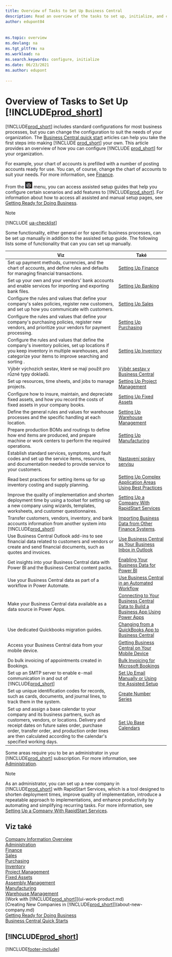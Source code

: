 ```yaml
---
title: Overview of Tasks to Set Up Business Central
description: Read an overview of the tasks to set up, initialize, and configure Business Central to suit your needs.
author: edupont04


ms.topic: overview
ms.devlang: na
ms.tgt_pltfrm: na
ms.workload: na
ms.search.keywords: configure, initialize
ms.date: 06/23/2021
ms.author: edupont

---
```

# Overview of Tasks to Set Up [!INCLUDE[prod_short](includes/prod_short.md)]

[!INCLUDE[prod_short](includes/prod_short.md)] includes standard configurations for most business processes, but you can change the configuration to suit the needs of your organization. The [Business Central quick start](quick-start-business-central.md) articles can help you take the first steps into making [!INCLUDE [prod_short](includes/prod_short.md)] your own. This article provides an overview of how you can configure [!INCLUDE [prod_short](includes/prod_short.md)] for your organization.

For example, your chart of accounts is prefilled with a number of posting accounts ready for use. You can, of course, change the chart of accounts to suit your needs. For more information, see [Finance](finance.md).

From the ![Sprocket icon to open the Settings menu.](media/ui-experience/settings_icon_small.png) menu, you can access assisted setup guides that help you configure certain scenarios and add features to [!INCLUDE[prod_short](includes/prod_short.md)]. For information about how to access all assisted and manual setup pages, see [Getting Ready for Doing Business](ui-get-ready-business.md).

> [!NOTE]
> [!INCLUDE [ua-checklist](includes/ua-checklist.md)]

Some functionality, either general or for specific business processes, can be set up manually in addition to the assisted setup guide. The following lists some of functionality that can you can set up manually.

| Viz | Také |
| --- | --- |
| Set up payment methods, currencies, and the chart of accounts, and define rules and defaults for managing financial transactions. | [Setting Up Finance](finance-setup-finance.md) |
| Set up your own and your vendors' bank accounts and enable services for importing and exporting bank files. | [Setting Up Banking](bank-setup-banking.md) |
| Configure the rules and values that define your company's sales policies, register new customers, and set up how you communicate with customers. | [Setting Up Sales](sales-setup-sales.md) |
| Configure the rules and values that define your company's purchasing policies, register new vendors, and prioritize your vendors for payment processing. | [Setting Up Purchasing](purchasing-setup-purchasing.md) |
| Configure the rules and values that define the company's inventory policies, set up locations if you keep inventory in multiple warehouses, and categorize your items to improve searching and sorting . | [Setting Up Inventory](inventory-setup-inventory.md) |
| Výběr výchozích sestav, které se mají použít pro různé typy dokladů. | [Výběr sestav v Business Central](across-report-selections.md) |
| Set up resources, time sheets, and jobs to manage projects. | [Setting Up Project Management](projects-setup-projects.md) |
| Configure how to insure, maintain, and depreciate fixed assets, and how you record the costs of fixed assets in your company books. | [Setting Up Fixed Assets](fa-setup.md) |
| Define the general rules and values for warehouse processes and the specific handling at each location. | [Setting Up Warehouse Management](warehouse-setup-warehouse.md) |
| Prepare production BOMs and routings to define how end items are produced, and prepare machine or work centers to perform the required operations. | [Setting Up Manufacturing](production-configure-production-processes.md) |
| Establish standard services, symptoms, and fault codes and set up the service items, resources, and documentation needed to provide service to your customers. | [Nastavení správy servisu](service-setup-service.md) |
| Read best practices for setting items up for up inventory costing and supply planning. | [Setting Up Complex Application Areas Using Best Practices](set-up-complex-application-areas-using-best-practices.md) |
| Improve the quality of implementation and shorten deployment time by using a toolset for setting up a new company using wizards, templates, worksheets, and customer questionnaires. | [Setting Up a Company With RapidStart Services](admin-set-up-a-company-with-rapidstart.md) |
| Transfer customers, vendors, inventory, and bank accounts information from another system into [!INCLUDE[prod_short](includes/prod_short.md)] | [Importing Business Data from Other Finance Systems](across-import-data-configuration-packages.md). |
| Use Business Central Outlook add-ins to see financial data related to customers and vendors or create and send financial documents, such as quotes and invoices. | [Use Business Central as Your Business Inbox in Outlook](admin-outlook.md) |
| Get insights into your Business Central data with Power BI and the Business Central content packs. | [Enabling Your Business Data for Power BI](admin-powerbi.md) |
| Use your Business Central data as part of a workflow in Power Automate. | [Use Business Central in an Automated Workflow](across-how-use-financials-data-source-flow.md) |
| Make your Business Central data available as a data source in Power Apps. | [Connecting to Your Business Central Data to Build a Business App Using Power Apps](across-how-use-financials-data-source-powerapps.md) |
| Use dedicated Quickbooks migration guides. | [Changing from a QuickBooks App to Business Central](across-quickbooks-to-business-edition.md) |
| Access your Business Central data from your mobile device. | [Getting Business Central on Your Mobile Device](install-mobile-app.md) |
| Do bulk invoicing of appointments created in Bookings. | [Bulk Invoicing for Microsoft Bookings](finance-bookings.md) |
| Set up an SMTP server to enable e-mail communication in and out of [!INCLUDE[prod_short](includes/prod_short.md)] | [Set Up Email Manually or Using the Assisted Setup](admin-how-setup-email.md) |
| Set up unique identification codes for records, such as cards, documents, and journal lines, to track them in the system. | [Create Number Series](ui-create-number-series.md) |
| Set up and assign a base calendar to your company and its business partners, such as customers, vendors, or locations. Delivery and receipt dates on future sales order, purchase order, transfer order, and production order lines are then calculated according to the calendar's specified working days. | [Set Up Base Calendars](across-how-to-assign-base-calendars.md) |

Some areas require you to be an administrator in your [!INCLUDE[prod_short](includes/prod_short.md)] subscription. For more information, see [Administration](admin-setup-and-administration.md).

> [!NOTE]
> As an administrator, you can set up a new company in [!INCLUDE[prod_short](includes/prod_short.md)] with RapidStart Services, which is a tool designed to shorten deployment times, improve quality of implementation, introduce a repeatable approach to implementations, and enhance productivity by automating and simplifying recurring tasks. For more information, see [Setting Up a Company With RapidStart Services](admin-set-up-a-company-with-rapidstart.md).

## Viz také

[Company Information Overview](admin-company-information.md)  
[Administration](admin-setup-and-administration.md)  
[Finance](finance.md)  
[Sales](sales-manage-sales.md)  
[Purchasing](purchasing-manage-purchasing.md)  
[Inventory](inventory-manage-inventory.md)  
[Project Management](projects-manage-projects.md)  
[Fixed Assets](fa-manage.md)  
[Assembly Management](assembly-assemble-items.md)  
[Manufacturing](production-manage-manufacturing.md)  
[Warehouse Management](warehouse-manage-warehouse.md)  
[Work with [!INCLUDE[prod_short](includes/prod_short.md)]](ui-work-product.md)  
[Creating New Companies in [!INCLUDE[prod_short](includes/prod_short.md)]](about-new-company.md)  
[Getting Ready for Doing Business](ui-get-ready-business.md)  
[Business Central Quick Starts](quick-start-business-central.md)

## [!INCLUDE[prod_short](includes/free_trial_md.md)]


[!INCLUDE[footer-include](includes/footer-banner.md)]